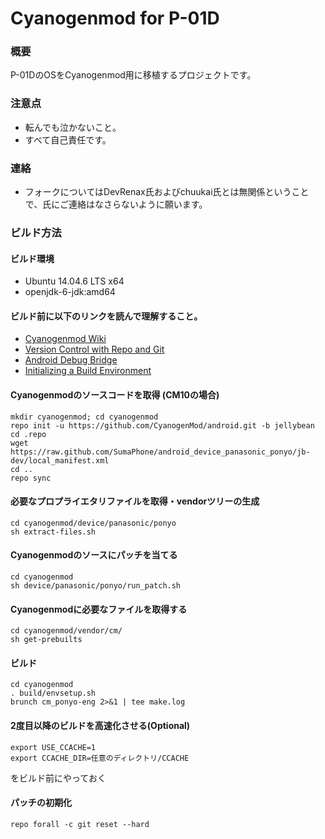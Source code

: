 Cyanogenmod for P-01D
=====================

### 概要
P-01DのOSをCyanogenmod用に移植するプロジェクトです。

### 注意点
*   転んでも泣かないこと。
*   すべて自己責任です。

### 連絡
*   フォークについてはDevRenax氏およびchuukai氏とは無関係ということで、氏にご連絡はなさらないように願います。
   
### ビルド方法

#### ビルド環境
*   Ubuntu 14.04.6 LTS x64
*   openjdk-6-jdk:amd64


#### ビルド前に以下のリンクを読んで理解すること。
*  [Cyanogenmod Wiki](http://wiki.cyanogenmod.com/index.php?title=Main_Page)
*  [Version Control with Repo and Git](http://source.android.com/source/version-control.html)
*  [Android Debug Bridge](http://developer.android.com/tools/help/adb.html)
*  [Initializing a Build Environment](http://source.android.com/source/initializing.html)

#### Cyanogenmodのソースコードを取得 (CM10の場合)
	mkdir cyanogenmod; cd cyanogenmod
	repo init -u https://github.com/CyanogenMod/android.git -b jellybean
	cd .repo
	wget https://raw.github.com/SumaPhone/android_device_panasonic_ponyo/jb-dev/local_manifest.xml
	cd ..
	repo sync

#### 必要なプロプライエタリファイルを取得・vendorツリーの生成
	cd cyanogenmod/device/panasonic/ponyo
	sh extract-files.sh
	
#### Cyanogenmodのソースにパッチを当てる
	cd cyanogenmod
	sh device/panasonic/ponyo/run_patch.sh

#### Cyanogenmodに必要なファイルを取得する
	cd cyanogenmod/vendor/cm/
	sh get-prebuilts

#### ビルド
	cd cyanogenmod
	. build/envsetup.sh
	brunch cm_ponyo-eng 2>&1 | tee make.log

#### 2度目以降のビルドを高速化させる(Optional)
	export USE_CCACHE=1
	export CCACHE_DIR=任意のディレクトリ/CCACHE

をビルド前にやっておく

#### パッチの初期化
	repo forall -c git reset --hard
